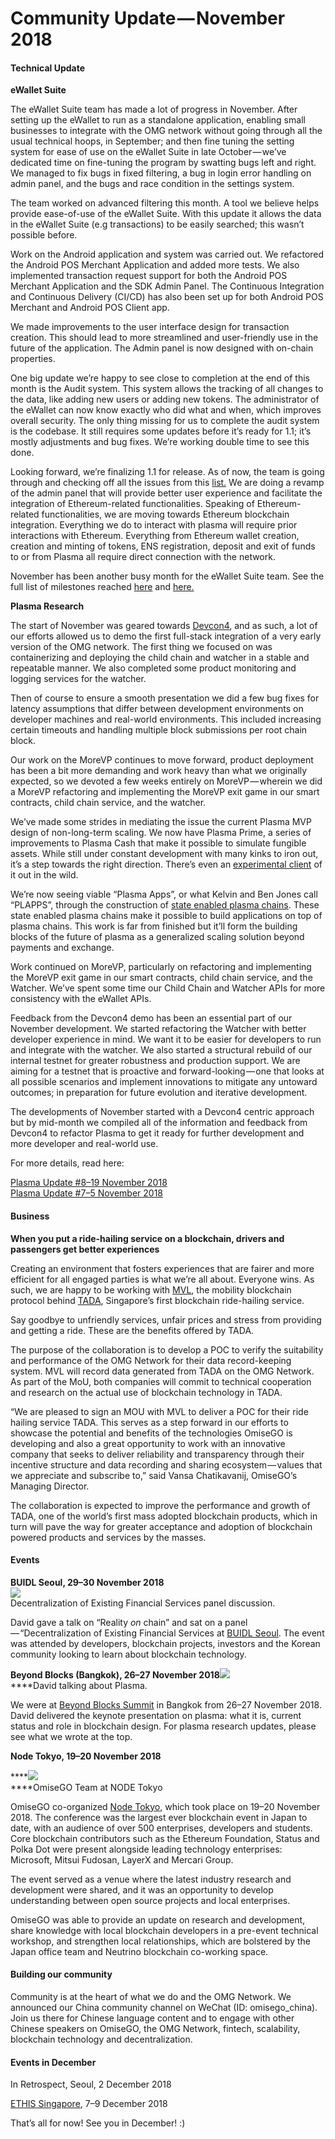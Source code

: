 # Community Update — November 2018

#### **Technical Update** <a id="ecdc"></a>

**eWallet Suite**

The eWallet Suite team has made a lot of progress in November. After setting up the eWallet to run as a standalone application, enabling small businesses to integrate with the OMG network without going through all the usual technical hoops, in September; and then fine tuning the setting system for ease of use on the eWallet Suite in late October — we’ve dedicated time on fine-tuning the program by swatting bugs left and right. We managed to fix bugs in fixed filtering, a bug in login error handling on admin panel, and the bugs and race condition in the settings system.

The team worked on advanced filtering this month. A tool we believe helps provide ease-of-use of the eWallet Suite. With this update it allows the data in the eWallet Suite \(e.g transactions\) to be easily searched; this wasn’t possible before.

Work on the Android application and system was carried out. We refactored the Android POS Merchant Application and added more tests. We also implemented transaction request support for both the Android POS Merchant Application and the SDK Admin Panel. The Continuous Integration and Continuous Delivery \(CI/CD\) has also been set up for both Android POS Merchant and Android POS Client app.

We made improvements to the user interface design for transaction creation. This should lead to more streamlined and user-friendly use in the future of the application. The Admin panel is now designed with on-chain properties.

One big update we’re happy to see close to completion at the end of this month is the Audit system. This system allows the tracking of all changes to the data, like adding new users or adding new tokens. The administrator of the eWallet can now know exactly who did what and when, which improves overall security. The only thing missing for us to complete the audit system is the codebase. It still requires some updates before it’s ready for 1.1; it’s mostly adjustments and bug fixes. We’re working double time to see this done.

Looking forward, we’re finalizing 1.1 for release. As of now, the team is going through and checking off all the issues from this [list.](https://github.com/omisego/ewallet/milestone/2) We are doing a revamp of the admin panel that will provide better user experience and facilitate the integration of Ethereum-related functionalities. Speaking of Ethereum-related functionalities, we are moving towards Ethereum blockchain integration. Everything we do to interact with plasma will require prior interactions with Ethereum. Everything from Ethereum wallet creation, creation and minting of tokens, ENS registration, deposit and exit of funds to or from Plasma all require direct connection with the network.

November has been another busy month for the eWallet Suite team. See the full list of milestones reached [here](https://www.reddit.com/r/omise_go/comments/9wkmj5/ewallet_update_november_12_2018_the_the_light/) and [here.](https://www.reddit.com/r/omise_go/comments/a0n90p/ewallet_update_november_26_2018_the_it_does_not/)

**Plasma Research**

The start of November was geared towards [Devcon4](https://blog.omisego.network/omisego-goes-to-devcon-4-with-an-internal-testnet-a-plasma-mvp-and-a-pixelated-dog-5a4b6b887066), and as such, a lot of our efforts allowed us to demo the first full-stack integration of a very early version of the OMG network. The first thing we focused on was containerizing and deploying the child chain and watcher in a stable and repeatable manner. We also completed some product monitoring and logging services for the watcher.

Then of course to ensure a smooth presentation we did a few bug fixes for latency assumptions that differ between development environments on developer machines and real-world environments. This included increasing certain timeouts and handling multiple block submissions per root chain block.

Our work on the MoreVP continues to move forward, product deployment has been a bit more demanding and work heavy than what we originally expected, so we devoted a few weeks entirely on MoreVP — wherein we did a MoreVP refactoring and implementing the MoreVP exit game in our smart contracts, child chain service, and the watcher.

We’ve made some strides in mediating the issue the current Plasma MVP design of non-long-term scaling. We now have Plasma Prime, a series of improvements to Plasma Cash that make it possible to simulate fungible assets. While still under constant development with many kinks to iron out, it’s a step towards the right direction. There’s even an [experimental client](https://github.com/plasma-group/plasma-prime) of it out in the wild.

We’re now seeing viable “Plasma Apps”, or what Kelvin and Ben Jones call “PLAPPS”, through the construction of [state enabled plasma chains](https://ethresear.ch/t/plasma-leap-a-state-enabled-computing-model-for-plasma/3539). These state enabled plasma chains make it possible to build applications on top of plasma chains. This work is far from finished but it’ll form the building blocks of the future of plasma as a generalized scaling solution beyond payments and exchange.

Work continued on MoreVP, particularly on refactoring and implementing the MoreVP exit game in our smart contracts, child chain service, and the Watcher. We’ve spent some time our Child Chain and Watcher APIs for more consistency with the eWallet APIs.

Feedback from the Devcon4 demo has been an essential part of our November development. We started refactoring the Watcher with better developer experience in mind. We want it to be easier for developers to run and integrate with the watcher. We also started a structural rebuild of our internal testnet for greater robustness and production support. We are aiming for a testnet that is proactive and forward-looking — one that looks at all possible scenarios and implement innovations to mitigate any untoward outcomes; in preparation for future evolution and iterative development.

The developments of November started with a Devcon4 centric approach but by mid-month we compiled all of the information and feedback from Devcon4 to refactor Plasma to get it ready for further development and more developer and real-world use.

For more details, read here:

[Plasma Update \#8–19 November 2018  
](https://www.reddit.com/r/omise_go/comments/9ylxge/plasma_update_8_november_19_2018/)[Plasma Update \#7–5 November 2018](https://www.reddit.com/r/omise_go/comments/9ui2g9/plasma_update_7_november_5_2018_devcon_recap/)

#### **Business** <a id="db9d"></a>

**When you put a ride-hailing service on a blockchain, drivers and passengers get better experiences**

Creating an environment that fosters experiences that are fairer and more efficient for all engaged parties is what we’re all about. Everyone wins. As such, we are happy to be working with [MVL](https://mvlchain.io/), the mobility blockchain protocol behind [TADA](https://tada.global/), Singapore’s first blockchain ride-hailing service.

Say goodbye to unfriendly services, unfair prices and stress from providing and getting a ride. These are the benefits offered by TADA.

The purpose of the collaboration is to develop a POC to verify the suitability and performance of the OMG Network for their data record-keeping system. MVL will record data generated from TADA on the OMG Network. As part of the MoU, both companies will commit to technical cooperation and research on the actual use of blockchain technology in TADA.

“We are pleased to sign an MOU with MVL to deliver a POC for their ride hailing service TADA. This serves as a step forward in our efforts to showcase the potential and benefits of the technologies OmiseGO is developing and also a great opportunity to work with an innovative company that seeks to deliver reliability and transparency through their incentive structure and data recording and sharing ecosystem — values that we appreciate and subscribe to,” said Vansa Chatikavanij, OmiseGO’s Managing Director.

The collaboration is expected to improve the performance and growth of TADA, one of the world’s first mass adopted blockchain products, which in turn will pave the way for greater acceptance and adoption of blockchain powered products and services by the masses.

#### **Events** <a id="e5e7"></a>

**BUIDL Seoul, 29–30 November 2018**  
![](https://cdn-images-1.medium.com/max/1600/0*ickgl3PUZ8sWlnNu)  
Decentralization of Existing Financial Services panel discussion.

David gave a talk on “Reality _on_ chain” and sat on a panel — “Decentralization of Existing Financial Services at [BUIDL Seoul](https://buidl.kr/). The event was attended by developers, blockchain projects, investors and the Korean community looking to learn about blockchain technology.

**Beyond Blocks \(Bangkok\), 26–27 November 2018**![](https://cdn-images-1.medium.com/max/1600/0*-nmsnrljR2QCR20K)  
****David talking about Plasma.

We were at [Beyond Blocks Summit](https://beyondblocks.com/summit/bangkok/) in Bangkok from 26–27 November 2018. David delivered the keynote presentation on plasma: what it is, current status and role in blockchain design. For plasma research updates, please see what we wrote at the top.

**Node Tokyo, 19–20 November 2018**

\*\*\*\*![](https://cdn-images-1.medium.com/max/1600/0*GkA1gIq1KSLobphc)  
****OmiseGO Team at NODE Tokyo

OmiseGO co-organized [Node Tokyo](https://nodetokyo.jp/), which took place on 19–20 November 2018. The conference was the largest ever blockchain event in Japan to date, with an audience of over 500 enterprises, developers and students. Core blockchain contributors such as the Ethereum Foundation, Status and Polka Dot were present alongside leading technology enterprises: Microsoft, Mitsui Fudosan, LayerX and Mercari Group.

The event served as a venue where the latest industry research and development were shared, and it was an opportunity to develop understanding between open source projects and local enterprises.

OmiseGO was able to provide an update on research and development, share knowledge with local blockchain developers in a pre-event technical workshop, and strengthen local relationships, which are bolstered by the Japan office team and Neutrino blockchain co-working space.

#### **Building our community** <a id="61b2"></a>

Community is at the heart of what we do and the OMG Network. We announced our China community channel on WeChat \(ID: omisego\_china\). Join us there for Chinese language content and to engage with other Chinese speakers on OmiseGO, the OMG Network, fintech, scalability, blockchain technology and decentralization.

#### **Events in December** <a id="9198"></a>

In Retrospect, Seoul, 2 December 2018

[ETHIS Singapore](https://ethsingapore.co/), 7–9 December 2018

That’s all for now! See you in December! :\)

